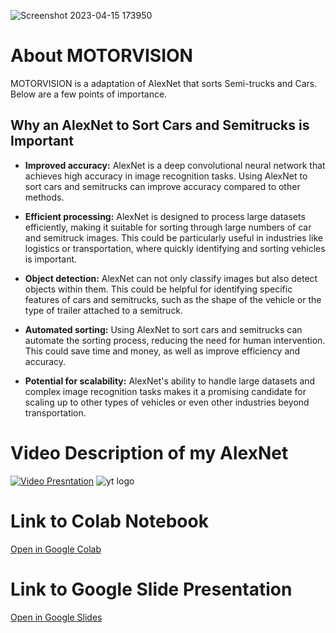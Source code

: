 ![Screenshot 2023-04-15 173950](https://user-images.githubusercontent.com/122492766/232254293-39ddb9dc-0b91-4b3e-a5b0-2e332e600023.png)

# About MOTORVISION
MOTORVISION is a adaptation of AlexNet that sorts Semi-trucks and Cars. Below are a few points of importance.
## Why an AlexNet to Sort Cars and Semitrucks is Important

- **Improved accuracy:** AlexNet is a deep convolutional neural network that achieves high accuracy in image recognition tasks. Using AlexNet to sort cars and semitrucks can improve accuracy compared to other methods.

- **Efficient processing:** AlexNet is designed to process large datasets efficiently, making it suitable for sorting through large numbers of car and semitruck images. This could be particularly useful in industries like logistics or transportation, where quickly identifying and sorting vehicles is important.

- **Object detection:** AlexNet can not only classify images but also detect objects within them. This could be helpful for identifying specific features of cars and semitrucks, such as the shape of the vehicle or the type of trailer attached to a semitruck.

- **Automated sorting:** Using AlexNet to sort cars and semitrucks can automate the sorting process, reducing the need for human intervention. This could save time and money, as well as improve efficiency and accuracy.

- **Potential for scalability:** AlexNet's ability to handle large datasets and complex image recognition tasks makes it a promising candidate for scaling up to other types of vehicles or even other industries beyond transportation.

# Video Description of my AlexNet
[![Video Presntation](https://img.youtube.com/vi/YqS-fjIgKGyc/0.jpg)](https://www.youtube.com/watch?v=qS-fjIgKGyc)
![yt logo](https://img.youtube.com/vi/YqS-fjIgKGyc/0.jpg)

# Link to Colab Notebook
[Open in Google Colab](https://colab.research.google.com/drive/1Rx7xMFoQg3EkYVtgX3zneeutQ54tpYF2?usp=sharing)



# Link to Google Slide Presentation
[Open in Google Slides](https://docs.google.com/presentation/d/1hrCd9ACil1yHp_LnTy6Y_aJYg1F-n2F0RlHX7pCT75o/edit?usp=sharing)



